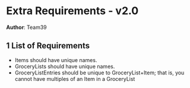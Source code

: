 # Extra Requirements - v2.0
**Author**: Team39

## 1 List of Requirements
 - Items should have unique names. 
 - GroceryLists should have unique names.
 - GroceryListEntries should be unique to GroceryList+Item; that is, you cannot have multiples of an Item in a GroceryList
